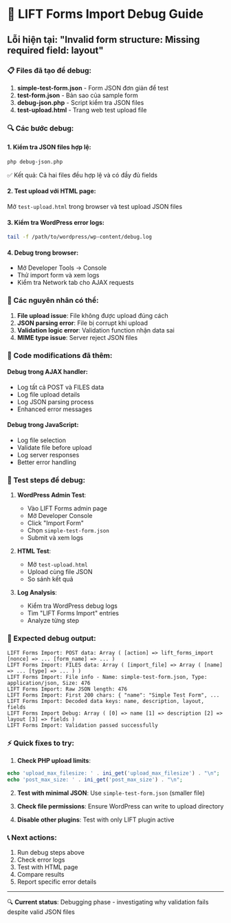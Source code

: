 # 🔧 LIFT Forms Import Debug Guide

## Lỗi hiện tại: "Invalid form structure: Missing required field: layout"

### 📋 Files đã tạo để debug:

1. **simple-test-form.json** - Form JSON đơn giản để test
2. **test-form.json** - Bản sao của sample form
3. **debug-json.php** - Script kiểm tra JSON files
4. **test-upload.html** - Trang web test upload file

### 🔍 Các bước debug:

#### 1. Kiểm tra JSON files hợp lệ:
```bash
php debug-json.php
```
✅ Kết quả: Cả hai files đều hợp lệ và có đầy đủ fields

#### 2. Test upload với HTML page:
Mở `test-upload.html` trong browser và test upload JSON files

#### 3. Kiểm tra WordPress error logs:
```bash
tail -f /path/to/wordpress/wp-content/debug.log
```

#### 4. Debug trong browser:
- Mở Developer Tools → Console
- Thử import form và xem logs
- Kiểm tra Network tab cho AJAX requests

### 🚨 Các nguyên nhân có thể:

1. **File upload issue**: File không được upload đúng cách
2. **JSON parsing error**: File bị corrupt khi upload
3. **Validation logic error**: Validation function nhận data sai
4. **MIME type issue**: Server reject JSON files

### 🔧 Code modifications đã thêm:

#### Debug trong AJAX handler:
- Log tất cả POST và FILES data
- Log file upload details
- Log JSON parsing process
- Enhanced error messages

#### Debug trong JavaScript:
- Log file selection
- Validate file before upload
- Log server responses
- Better error handling

### 📝 Test steps để debug:

1. **WordPress Admin Test**:
   - Vào LIFT Forms admin page
   - Mở Developer Console
   - Click "Import Form"
   - Chọn `simple-test-form.json`
   - Submit và xem logs

2. **HTML Test**:
   - Mở `test-upload.html`
   - Upload cùng file JSON
   - So sánh kết quả

3. **Log Analysis**:
   - Kiểm tra WordPress debug logs
   - Tìm "LIFT Forms Import" entries
   - Analyze từng step

### 🎯 Expected debug output:

```
LIFT Forms Import: POST data: Array ( [action] => lift_forms_import [nonce] => ... [form_name] => ... )
LIFT Forms Import: FILES data: Array ( [import_file] => Array ( [name] => ... [type] => ... ) )
LIFT Forms Import: File info - Name: simple-test-form.json, Type: application/json, Size: 476
LIFT Forms Import: Raw JSON length: 476
LIFT Forms Import: First 200 chars: { "name": "Simple Test Form", ...
LIFT Forms Import: Decoded data keys: name, description, layout, fields
LIFT Forms Import Debug: Array ( [0] => name [1] => description [2] => layout [3] => fields )
LIFT Forms Import: Validation passed successfully
```

### ⚡ Quick fixes to try:

1. **Check PHP upload limits**:
```php
echo 'upload_max_filesize: ' . ini_get('upload_max_filesize') . "\n";
echo 'post_max_size: ' . ini_get('post_max_size') . "\n";
```

2. **Test with minimal JSON**:
Use `simple-test-form.json` (smaller file)

3. **Check file permissions**:
Ensure WordPress can write to upload directory

4. **Disable other plugins**:
Test with only LIFT plugin active

### 📞 Next actions:

1. Run debug steps above
2. Check error logs
3. Test with HTML page
4. Compare results
5. Report specific error details

---

🔍 **Current status**: Debugging phase - investigating why validation fails despite valid JSON files
